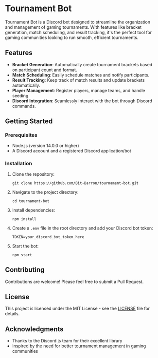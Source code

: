# Tournament Bot

Tournament Bot is a Discord bot designed to streamline the organization and management of gaming tournaments. With features like bracket generation, match scheduling, and result tracking, it's the perfect tool for gaming communities looking to run smooth, efficient tournaments.

## Features

- **Bracket Generation**: Automatically create tournament brackets based on participant count and format.
- **Match Scheduling**: Easily schedule matches and notify participants.
- **Result Tracking**: Keep track of match results and update brackets automatically.
- **Player Management**: Register players, manage teams, and handle seeding.
- **Discord Integration**: Seamlessly interact with the bot through Discord commands.

## Getting Started

### Prerequisites

- Node.js (version 14.0.0 or higher)
- A Discord account and a registered Discord application/bot

### Installation

1. Clone the repository:
   ```
   git clone https://github.com/Bit-Barron/tournament-bot.git
   ```

2. Navigate to the project directory:
   ```
   cd tournament-bot
   ```

3. Install dependencies:
   ```
   npm install
   ```

4. Create a `.env` file in the root directory and add your Discord bot token:
   ```
   TOKEN=your_discord_bot_token_here
   ```

5. Start the bot:
   ```
   npm start
   ```


## Contributing

Contributions are welcome! Please feel free to submit a Pull Request.

## License

This project is licensed under the MIT License - see the [LICENSE](LICENSE) file for details.

## Acknowledgments

- Thanks to the Discord.js team for their excellent library
- Inspired by the need for better tournament management in gaming communities
